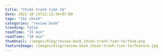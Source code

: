 ```yaml
---
title: "Chiến tranh tiền tệ"
date: 2022-10-15T22:13:34+07:00
tags: "tài chính"
categories: "review book"
tranding: false
readTime: "15 min"
readTime: "10 min"
thumbnail: /images/blog/review-book_chien-tranh-tien-te/thum.png
featureImage: /images/blog/review-book_chien-tranh-tien-te/feature.jpg
---
```


